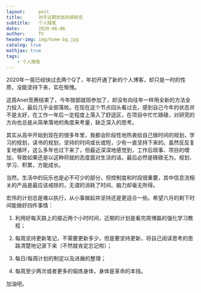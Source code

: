 ```yaml
---
layout:     post
title:      对于近期状态的碎碎念
subtitle:   个人随笔
date:       2020-06-06
author:     TV
header-img: img/home-bg.jpg
catalog: true
mathjax: true
tags:
    - 个人随笔
---
```


2020年一晃已经快过去两个Q了，年初开通了新的个人博客，却只是一时的性质，没能坚持下来，实在惭愧。

这周Anet竞赛结束了，今年按部就班参加了，却没有向往年一样用全新的方法全力投入，最后几乎全部落败。在现在这个节点回头看过去，感到自己今年的状态并不是太好，在工作一年后一定程度上落入了舒适区，在项目中忙忙碌碌，对研究的方向也总是从简单落地的角度来考量，缺乏深入的思考。

其实从高中开始到现在的很多年里，我都会阶段性地热衷给自己做时间的规划，学习的规划，读书的规划，坚持的时间或长或短，少有一直坚持下来的。虽然反反复复地循环，这么多年也过下来了，但最近深深地感觉到，工作后琐事、项目的增加，导致如果还是以这种将就的态度面对生活的话，最后必然是碌碌无为。规划、学习、积累，方能成长。

当然，生活中的玩乐也是必不可少的部分，但控制度和时段很重要，其中信息流相关的产品是最应该戒除的，无谓的消耗了时间、脑力却毫无所得。

宏伟的计划总是难以执行，从小事做起并坚持还是更适合一些。希望六月的剩下时间能做好四件事情：

1. 利用好每天路上的接近两个小时时间，近期的计划是看完周博磊的强化学习教程；

2. 每周坚持更新笔记，不需要更新多少，但是要坚持更新，将自己阅读思考的思路清楚地记录下来（不然就肯定忘记啦）；

3. 每日/每周计划的制定以及进展的整理；

4. 每周至少两次或者更多的锻炼身体，身体是革命的本钱。


加油吧。
